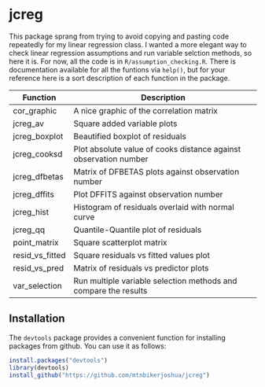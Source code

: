 # jcreg
This package sprang from trying to avoid copying and pasting code repeatedly for my linear regression class. I wanted a more elegant way to check linear regression assumptions and run variable selction methods, so here it is. For now, all the code is in `R/assumption_checking.R`. There is documentation available for all the funtions via `help()`, but for your reference here is a sort description of each function in the package.<br>

| Function        | Description                                                      |
| --------------- | ---------------------------------------------------------------- |
| cor_graphic     | A nice graphic of the correlation matrix                         |
| jcreg_av        | Square added variable plots                                      |
| jcreg_boxplot   | Beautified boxplot of residuals                                  |
| jcreg_cooksd    | Plot absolute value of cooks distance against observation number |
| jcreg_dfbetas   | Matrix of DFBETAS plots against observation number               |
| jcreg_dffits    | Plot DFFITS against observation number                           |
| jcreg_hist      | Histogram of residuals overlaid with normal curve                |
| jcreg_qq        | Quantile-Quantile plot of residuals                              |
| point_matrix    | Square scatterplot matrix                                        |
| resid_vs_fitted | Square residuals vs fitted values plot                           |
| resid_vs_pred   | Matrix of residuals vs predictor plots                           |
| var_selection   | Run multiple variable selection methods and compare the results  |

## Installation
The `devtools` package provides a convenient function for installing packages from github. You can use it as follows:

```R
install.packages("devtools")
library(devtools)
install_github("https://github.com/mtnbikerjoshua/jcreg")
```
